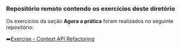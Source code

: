 ### Repositório remoto contendo os exercícios deste diretório

Os exercícios da seção  **Agora a prática** foram realizados no seguinte repositório:

:arrow_right:[Exercise - Context API Refactoring](https://github.com/tiagordebarros/exercise-contextAPI-refactoring)